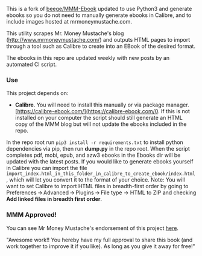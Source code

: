 This is a fork of [beege/MMM-Ebook](https://github.com/beege/MMM-Ebook]) updated to use Python3 and generate ebooks so you do not need to manually generate ebooks in Calibre, and to include images hosted at mrmoneymustache.com.

This utility scrapes Mr. Money Mustache's blog (http://www.mrmoneymustache.com/) and outputs HTML pages to import through a tool such as Calibre to create into an EBook of the desired format.

The ebooks in this repo are updated weekly with new posts by an automated CI script.

### Use

This project depends on:

- **Calibre**. You will need to install this manually or via package manager. [https://calibre-ebook.com/](https://calibre-ebook.com/0. If this is not installed on your computer the script should still generate an HTML copy of the MMM blog but will not update the ebooks included in the repo.

In the repo root run ```pip3 install -r requirements.txt``` to install python dependencies via pip, then run **dump.py** in the repo root. When the script completes pdf, mobi, epub, and azw3 ebooks in the Ebooks dir will be updated with the latest posts. If you would like to generate ebooks yourself in Calibre you can import the file ```import_index.html_in_this_folder_in_calibre_to_create_ebook/index.html```, which will let you convert it to the format of your choice. Note: You will want to set Calibre to import HTML files in breadth-first order by going to Preferences → Advanced → Plugins → File type → HTML to ZIP and checking **Add linked files in breadth first order**.

### MMM Approved!

You can see Mr Money Mustache's endorsement of this project [here](https://forum.mrmoneymustache.com/welcome-to-the-forum/making-a-mr-money-mustache-ebook/).

"Awesome work!! You hereby have my full approval to share this book (and work together to improve it if you like). As long as you give it away for free!"

